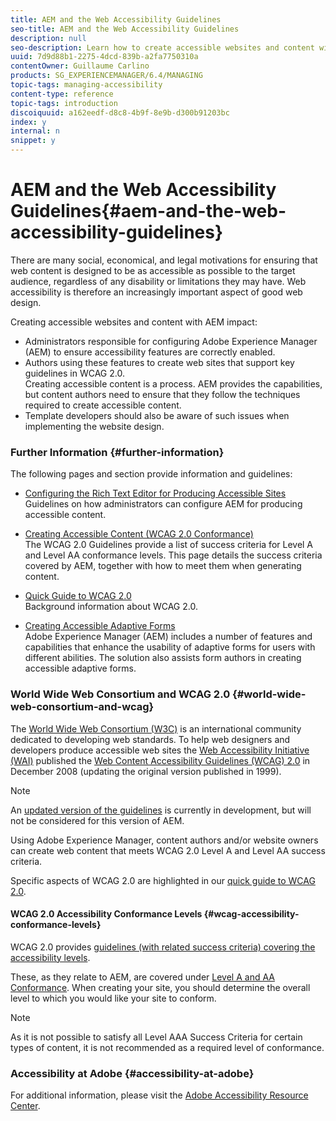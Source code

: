 ```yaml
---
title: AEM and the Web Accessibility Guidelines
seo-title: AEM and the Web Accessibility Guidelines
description: null
seo-description: Learn how to create accessible websites and content with AEM.
uuid: 7d9d88b1-2275-4dcd-839b-a2fa7750310a
contentOwner: Guillaume Carlino
products: SG_EXPERIENCEMANAGER/6.4/MANAGING
topic-tags: managing-accessibility
content-type: reference
topic-tags: introduction
discoiquuid: a162eedf-d8c8-4b9f-8e9b-d300b91203bc
index: y
internal: n
snippet: y
---
```


# AEM and the Web Accessibility Guidelines{#aem-and-the-web-accessibility-guidelines}

<!--
Comment Type: remark
Last Modified By: Alison Heimoz (aheimoz)
Last Modified Date: 2018-02-07T07:33:00.896-0500
<p>original content provided by Andrew Kirkpatrick<br /> </p>
-->

<!--
Comment Type: remark
Last Modified By: Amy Chen (amychen)
Last Modified Date: 2018-02-28T18:26:10.149-0500
<p>rename page? to one of the following?:</p>
<ul>
<li>AEM and Web Content Accessibility</li>
<li>AEM and Accessibility Guidelines</li>
</ul>
-->

<!--
Comment Type: remark
Last Modified By: Alison Heimoz (aheimoz)
Last Modified Date: 2018-02-23T05:44:52.711-0500
<p>https://theblog.adobe.com/marie-van-driessche-designing-deaf-people-everyone-actually/ </p>
-->

There are many social, economical, and legal motivations for ensuring that web content is designed to be as accessible as possible to the target audience, regardless of any disability or limitations they may have. Web accessibility is therefore an increasingly important aspect of good web design.

Creating accessible websites and content with AEM impact:

* Administrators responsible for configuring Adobe Experience Manager (AEM) to ensure accessibility features are correctly enabled.  
* Authors using these features to create web sites that support key guidelines in WCAG 2.0.  
  Creating accessible content is a process. AEM provides the capabilities, but content authors need to ensure that they follow the techniques required to create accessible content.
* Template developers should also be aware of such issues when implementing the website design.

### Further Information {#further-information}

The following pages and section provide information and guidelines:

* [Configuring the Rich Text Editor for Producing Accessible Sites](../../sites/administering/using/rte-accessible-content.md)  
  Guidelines on how administrators can configure AEM for producing accessible content.

* [Creating Accessible Content (WCAG 2.0 Conformance)](../../sites/authoring/using/creating-accessible-content.md)  
  The WCAG 2.0 Guidelines provide a list of success criteria for Level A and Level AA conformance levels. This page details the success criteria covered by AEM, together with how to meet them when generating content.  

* [Quick Guide to WCAG 2.0](../../managing/using/qg-wcag.md)  
  Background information about WCAG 2.0.   

* [Creating Accessible Adaptive Forms](../../forms/using/creating-accessible-adaptive-forms.md)  
  Adobe Experience Manager (AEM) includes a number of features and capabilities that enhance the usability of adaptive forms for users with different abilities. The solution also assists form authors in creating accessible adaptive forms.

### World Wide Web Consortium and WCAG 2.0 {#world-wide-web-consortium-and-wcag}

The [World Wide Web Consortium (W3C)](http://www.w3.org/) is an international community dedicated to developing web standards. To help web designers and developers produce accessible web sites the [Web Accessibility Initiative (WAI)](http://www.w3.org/WAI/) published the [Web Content Accessibility Guidelines (WCAG) 2.0](http://www.w3.org/TR/WCAG20/) in December 2008 (updating the original version published in 1999).

<!--
Comment Type: remark
Last Modified By: Alison Heimoz (aheimoz)
Last Modified Date: 2018-02-12T04:33:44.644-0500
<p>review for AEM 6.5</p>
-->

>[!NOTE]
>
>An [updated version of the guidelines](https://www.w3.org/TR/WCAG21/) is currently in development, but will not be considered for this version of AEM.

Using Adobe Experience Manager, content authors and/or website owners can create web content that meets WCAG 2.0 Level A and Level AA success criteria.

Specific aspects of WCAG 2.0 are highlighted in our [quick guide to WCAG 2.0](../../managing/using/qg-wcag.md).

#### WCAG 2.0 Accessibility Conformance Levels {#wcag-accessibility-conformance-levels}

WCAG 2.0 provides [guidelines (with related success criteria) covering the accessibility levels](http://www.w3.org/TR/UNDERSTANDING-WCAG20/conformance.html).

These, as they relate to AEM, are covered under [Level A and AA Conformance](../../sites/authoring/using/creating-accessible-content.md). When creating your site, you should determine the overall level to which you would like your site to conform.

<!--
Comment Type: annotation
Last Modified By: aheimoz
Last Modified Date: 2018-03-01T02:31:03.610-0500
WCAG 2.0 provides guidelines (with related success criteria) covering the accessibility levels. DONE
-->

>[!NOTE]
>
>As it is not possible to satisfy all Level AAA Success Criteria for certain types of content, it is not recommended as a required level of conformance.

### Accessibility at Adobe {#accessibility-at-adobe}

For additional information, please visit the [Adobe Accessibility Resource Center](http://www.adobe.com/accessibility/).

<!--
Comment Type: annotation
Last Modified By: aheimoz
Last Modified Date: 2018-03-01T02:32:52.086-0500
For additional information, please visit Adobe Accessibility. DONE
-->

<!--
Comment Type: remark
Last Modified By: Alison Heimoz (aheimoz)
Last Modified Date: 2018-03-01T02:39:01.569-0500
<p>FOR 6.5</p>
<p>Amy Chen:</p>
<p>The Adobe Experience Manager 6.5 Accessibility Conformance Report gives information about product conformance to accessibility standards.</p>
<p>The current/old sentence points to a document from AEM 5.6. I will be creating a new document, now called Accessibility Conformance Reports instead of VPATs for AEM 6.5.</p>
-->

<!--
Comment Type: draft

<p>The Adobe Experience Manager 6.5 Accessibility Conformance Report gives information about product conformance to accessibility standards.<br /> </p>
-->

<!--
Comment Type: annotation
Last Modified By: aheimoz
Last Modified Date: 2018-03-01T02:38:44.770-0500
The Adobe Experience Manager 6.5 Accessibility Conformance Report gives information about product conformance to accessibility standards. PREPPED FOR 6.5
-->

